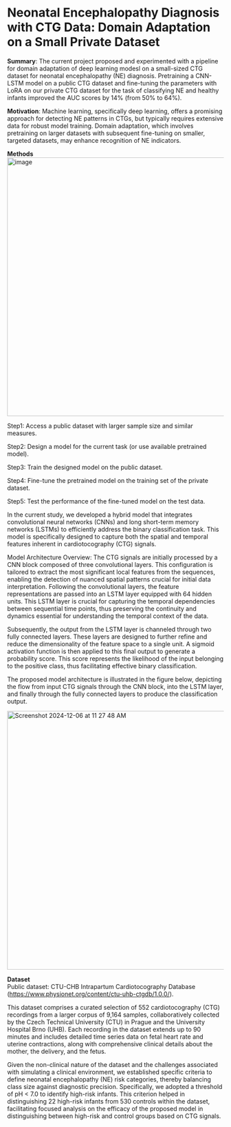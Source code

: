 # Neonatal Encephalopathy Diagnosis with CTG Data: Domain Adaptation on a Small Private Dataset
**Summary**: The current project proposed and experimented with a pipeline for domain adaptation of deep learning modesl on a small-sized CTG dataset for neonatal encephalopathy (NE) diagnosis. Pretraining a CNN-LSTM model on a public CTG dataset and fine-tuning the parameters with LoRA on our private CTG dataset for the task of classifying NE and healthy infants improved the AUC scores by 14% (from 50% to 64%). 

**Motivation**: Machine learning, specifically deep learning, offers a promising approach for detecting NE patterns in CTGs, but typically requires extensive data for robust model training. Domain adaptation, which involves pretraining on larger datasets with subsequent fine-tuning on smaller, targeted datasets, may enhance recognition of NE indicators. 

**Methods** <br>
<img width="600" alt="image" src="https://github.com/user-attachments/assets/99033d8f-d399-4aba-b9ee-ef93ee73fdb5">

Step1: Access a public dataset with larger sample size and similar measures.

Step2: Design a model for the current task (or use available pretrained model).

Step3: Train the designed model on the public dataset.

Step4: Fine-tune the pretrained model on the training set of the private dataset. 

Step5: Test the performance of the fine-tuned model on the test data. 

In the current study, we developed a hybrid model that integrates convolutional neural networks (CNNs) and long short-term memory networks (LSTMs) to efficiently address the binary classification task. This model is specifically designed to capture both the spatial and temporal features inherent in cardiotocography (CTG) signals.

Model Architecture Overview: The CTG signals are initially processed by a CNN block composed of three convolutional layers. This configuration is tailored to extract the most significant local features from the sequences, enabling the detection of nuanced spatial patterns crucial for initial data interpretation. Following the convolutional layers, the feature representations are passed into an LSTM layer equipped with 64 hidden units. This LSTM layer is crucial for capturing the temporal dependencies between sequential time points, thus preserving the continuity and dynamics essential for understanding the temporal context of the data.

Subsequently, the output from the LSTM layer is channeled through two fully connected layers. These layers are designed to further refine and reduce the dimensionality of the feature space to a single unit. A sigmoid activation function is then applied to this final output to generate a probability score. This score represents the likelihood of the input belonging to the positive class, thus facilitating effective binary classification.

The proposed model architecture is illustrated in the figure below, depicting the flow from input CTG signals through the CNN block, into the LSTM layer, and finally through the fully connected layers to produce the classification output.

<img width="600" alt="Screenshot 2024-12-06 at 11 27 48 AM" src="https://github.com/user-attachments/assets/5d67bcfb-c718-47f7-b18a-7046ff4b5762">

**Dataset**<br>
Public dataset: CTU-CHB Intrapartum Cardiotocography Database (https://www.physionet.org/content/ctu-uhb-ctgdb/1.0.0/).

This dataset comprises a curated selection of 552 cardiotocography (CTG) recordings from a larger corpus of 9,164 samples, collaboratively collected by the Czech Technical University (CTU) in Prague and the University Hospital Brno (UHB). Each recording in the dataset extends up to 90 minutes and includes detailed time series data on fetal heart rate and uterine contractions, along with comprehensive clinical details about the mother, the delivery, and the fetus.

Given the non-clinical nature of the dataset and the challenges associated with simulating a clinical environment, we established specific criteria to define neonatal encephalopathy (NE) risk categories, thereby balancing class size against diagnostic precision. Specifically, we adopted a threshold of pH < 7.0 to identify high-risk infants. This criterion helped in distinguishing 22 high-risk infants from 530 controls within the dataset, facilitating focused analysis on the efficacy of the proposed model in distinguishing between high-risk and control groups based on CTG signals.  


